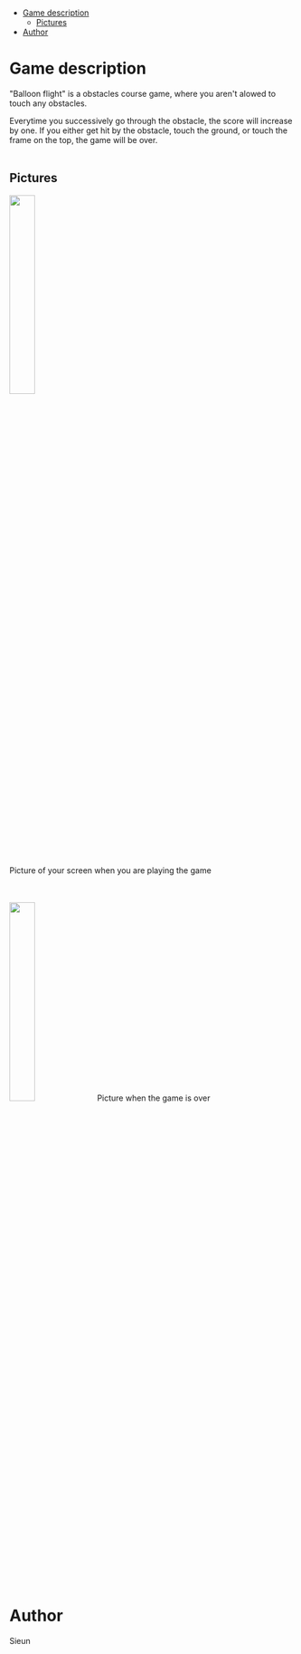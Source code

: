 </br>

- [Game description](#game-description)
  - [Pictures](#pictures)
- [Author](#author)

# Game description
"Balloon flight" is a obstacles course game, where you aren't alowed to touch any obstacles.

Everytime you successively go through the obstacle, the score will increase by one. If you either get hit by the obstacle, touch the ground, or touch the frame on the top, the game will be over.
</br>
</br>

## Pictures    
<img width="30%" src="https://github.com/sieunnkim/pygame/assets/150882029/b99d6404-6173-4ea4-889e-1a6f731f8959">

Picture of your screen when you are playing the game
</br>
</br>
</br>

<img width="30%" src="https://github.com/sieunnkim/pygame/assets/150882029/c2100634-221e-4e62-9f8e-0157cbe685eb">
Picture when the game is over
</br>
</br>
</br>

# Author
Sieun
